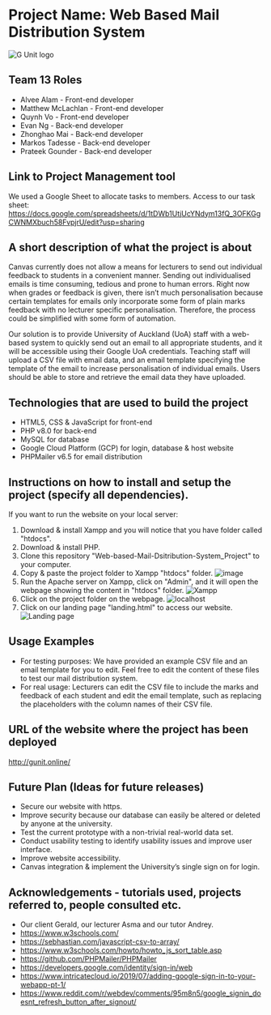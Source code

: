 # Project Name: Web Based Mail Distribution System 
![G Unit logo](https://user-images.githubusercontent.com/54693111/138274242-9a7e10e0-ddff-4971-b49a-b4ac8891b545.png)

## Team 13 Roles 

- Alvee Alam - Front-end developer   
- Matthew McLachlan - Front-end developer 
- Quynh Vo - Front-end developer 
- Evan Ng - Back-end developer
- Zhonghao Mai - Back-end developer
- Markos Tadesse - Back-end developer
- Prateek Gounder - Back-end developer

## Link to Project Management tool

We used a Google Sheet to allocate tasks to members.
Access to our task sheet: https://docs.google.com/spreadsheets/d/1tDWb1UtjUcYNdym13fQ_3OFKGgCWNMXbuch58FvpjrU/edit?usp=sharing

## A short description of what the project is about

Canvas currently does not allow a means for lecturers to send out individual feedback to students in a convenient manner. Sending out individualised emails is time consuming, tedious and prone to human errors. Right now when grades or feedback is given, there isn’t much personalisation because certain templates for emails only incorporate some form of plain marks feedback with no lecturer specific personalisation. Therefore, the process could be simplified with some form of automation.

Our solution is to provide University of Auckland (UoA) staff with a web-based system to quickly send out an email to all appropriate students, and it will be accessible using their Google UoA credentials. Teaching staff will upload a CSV file with email data, and an email template specifying the template of the email to increase personalisation of individual emails. Users should be able to store and retrieve the email data they have uploaded.


## Technologies that are used to build the project

- HTML5, CSS & JavaScript for front-end
- PHP v8.0 for back-end
- MySQL for database
- Google Cloud Platform (GCP) for login, database & host website
- PHPMailer v6.5 for email distribution

## Instructions on how to install and setup the project (specify all dependencies).

If you want to run the website on your local server:
1. Download & install Xampp and you will notice that you have folder called "htdocs".
2. Download & install PHP.
3. Clone this repository "Web-based-Mail-Dsitribution-System_Project" to your computer.
4. Copy & paste the project folder to Xampp "htdocs" folder. ![image](https://user-images.githubusercontent.com/54693111/138271659-240da2e0-521c-456d-9b13-f858a49d867b.png)
5. Run the Apache server on Xampp, click on "Admin", and it will open the webpage showing the content in "htdocs" folder.
![Xampp](https://user-images.githubusercontent.com/54693111/138271830-aa750350-1569-4a02-9bb1-2001d16b9572.JPG)
6. Click on the project folder on the webpage. ![localhost](https://user-images.githubusercontent.com/54693111/138272000-0cacf151-a1b3-40b4-9479-90f52c7e9273.JPG)
7. Click on our landing page "landing.html" to access our website. ![Landing page](https://user-images.githubusercontent.com/54693111/138272080-332e0d13-9f27-46a1-90e9-4c5cba4c2445.JPG)

## Usage Examples

- For testing purposes: We have provided an example CSV file and an email template for you to edit. Feel free to edit the content of these files to test our mail distribution system.
- For real usage: Lecturers can edit the CSV file to include the marks and feedback of each student and edit the email template, such as replacing the placeholders with the column names of their CSV file.

## URL of the website where the project has been deployed
http://gunit.online/

## Future Plan (Ideas for future releases)
- Secure our website with https.
- Improve security because our database can easily be altered or deleted by anyone at the university. 
- Test the current prototype with a non-trivial real-world data set.
- Conduct usability testing to identify usability issues and improve user interface.
- Improve website accessibility. 
- Canvas integration & implement the University’s single sign on for login.

## Acknowledgements - tutorials used, projects referred to, people consulted etc.

- Our client Gerald, our lecturer Asma and our tutor Andrey.
- https://www.w3schools.com/
- https://sebhastian.com/javascript-csv-to-array/
- https://www.w3schools.com/howto/howto_js_sort_table.asp
- https://github.com/PHPMailer/PHPMailer
- https://developers.google.com/identity/sign-in/web
- https://www.intricatecloud.io/2019/07/adding-google-sign-in-to-your-webapp-pt-1/
- https://www.reddit.com/r/webdev/comments/95m8n5/google_signin_doesnt_refresh_button_after_signout/















